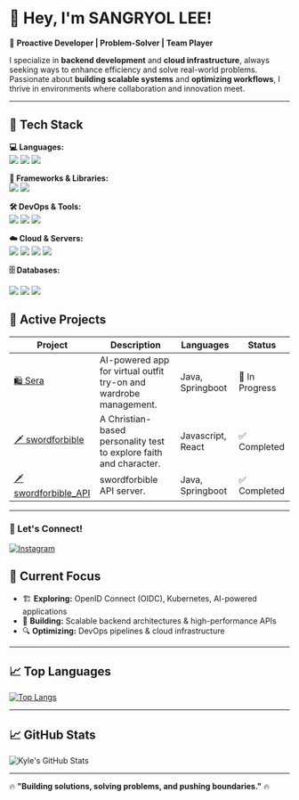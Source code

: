# 👋 Hey, I'm SANGRYOL LEE!  

🚀 **Proactive Developer | Problem-Solver | Team Player**  

I specialize in **backend development** and **cloud infrastructure**, always seeking ways to enhance efficiency and solve real-world problems. Passionate about **building scalable systems** and **optimizing workflows**, I thrive in environments where collaboration and innovation meet.  

---  

## 🚀 Tech Stack  

**💻 Languages:**  
<img src="https://img.shields.io/badge/Java-ED8B00?style=for-the-badge&logo=openjdk&logoColor=white">
<img src="https://img.shields.io/badge/JavaScript-F7DF1E?style=for-the-badge&logo=JavaScript&logoColor=white">
<img src="https://img.shields.io/badge/TypeScript-007ACC?style=for-the-badge&logo=typescript&logoColor=white">

**🚀 Frameworks & Libraries:**  
<img src="https://img.shields.io/badge/Spring Boot-6DB33F?style=for-the-badge&logo=Spring Boot&logoColor=white">
<img src="https://img.shields.io/badge/React-20232A?style=for-the-badge&logo=react&logoColor=61DAFB">


**🛠 DevOps & Tools:**  
<img src="https://img.shields.io/badge/docker-%230db7ed.svg?style=for-the-badge&logo=docker&logoColor=white">
<img src="https://img.shields.io/badge/git-%23F05033.svg?style=for-the-badge&logo=git&logoColor=white">
<img src="https://img.shields.io/badge/jenkins-%232C5263.svg?style=for-the-badge&logo=jenkins&logoColor=white"> 

**☁️ Cloud & Servers:**  
<img src="https://img.shields.io/badge/AWS-%23FF9900.svg?style=for-the-badge&logo=amazon-aws&logoColor=white">
<img src="https://img.shields.io/badge/Oracle-F80000?style=for-the-badge&logo=oracle&logoColor=black">
<img src="https://img.shields.io/badge/nginx-%23009639.svg?style=for-the-badge&logo=nginx&logoColor=white">
<img src="https://img.shields.io/badge/apache%20tomcat-%23F8DC75.svg?style=for-the-badge&logo=apache-tomcat&logoColor=black"> 

**🗄️ Databases:**

<img src="https://img.shields.io/badge/Oracle-F80000?style=for-the-badge&logo=Oracle&logoColor=white"> <img src="https://img.shields.io/badge/MySQL-00000F?style=for-the-badge&logo=mysql&logoColor=white"> 
<img src="https://img.shields.io/badge/redis-%23DD0031.svg?style=for-the-badge&logo=redis&logoColor=white"> 


## 🚀 Active Projects  

| Project | Description | Languages| Status |
|---------|------------|--------|--------|
| [🛍️ Sera](https://github.com/your-github-repo) | AI-powered app for virtual outfit try-on and wardrobe management. |Java, Springboot| 🔄 In Progress |
| [🗡️ swordforbible](https://github.com/knmlww/swordofbible) | A Christian-based personality test to explore faith and character. |Javascript, React | ✅ Completed |
| [🗡️ swordforbible_API](https://github.com/knmlww/swordofbible_API) | swordforbible API server.| Java, Springboot| ✅ Completed |


---

### 🌱 Let's Connect!  

[![Instagram](https://img.shields.io/badge/Instagram-%23E4405F.svg?style=for-the-badge&logo=Instagram&logoColor=white)](https://www.instagram.com/sincerarsr/)  



## 📌 Current Focus  
- 🏗 **Exploring:** OpenID Connect (OIDC), Kubernetes, AI-powered applications  
- 🚀 **Building:** Scalable backend architectures & high-performance APIs  
- 🔍 **Optimizing:** DevOps pipelines & cloud infrastructure  

---

## 📈 Top Languages
[![Top Langs](https://github-readme-stats.vercel.app/api/top-langs/?username=knmlww)](https://github.com/anuraghazra/github-readme-stats)

---

## 📈 GitHub Stats  
![Kyle's GitHub Stats](https://github-readme-stats.vercel.app/api?username=knmlww&show_icons=true&theme=dark)  

---

🔥 **"Building solutions, solving problems, and pushing boundaries."** 🔥
